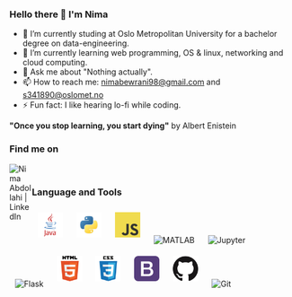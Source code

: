 ### Hello there  👋  I'm Nima
 <!--![](https://visitor-badge.laobi.icu/badge?page_id=NimaAB.NimaAB)-->
<!--[![Github](https://img.shields.io/github/followers/NimaAB?label=Follow&style=social)](https://github.com/NimaAB)-->



- 🔭 I’m currently studing at Oslo Metropolitan University for a bachelor degree on data-engineering.
- 🌱 I’m currently learning web programming, OS & linux, networking and cloud computing. 
- 💬 Ask me about "Nothing actually". 
- 📫 How to reach me: nimabewrani98@gmail.com and s341890@oslomet.no 
- ⚡ Fun fact: I like hearing lo-fi while coding.

**"Once you stop learning, you start dying"** by Albert Enistein

### Find me on
[<img align="left" alt="Nima Abdollahi | LinkedIn" width="40px" src="https://cdn.jsdelivr.net/npm/simple-icons@v3/icons/linkedin.svg" />][linkedin]
<br>

### Language and Tools
<p align="left">
<img src="https://github.com/NimaAB/NimaAB/blob/main/java.png" alt="Java" height="45px" style="margin:10px">
<img src="https://raw.githubusercontent.com/github/explore/80688e429a7d4ef2fca1e82350fe8e3517d3494d/topics/python/python.png" alt="Python" height="45px" style="margin:10px">
<img src="https://raw.githubusercontent.com/github/explore/80688e429a7d4ef2fca1e82350fe8e3517d3494d/topics/javascript/javascript.png" alt="Javascript" height="45px" style="margin:10px">
 <img src="https://upload.wikimedia.org/wikipedia/commons/2/21/Matlab_Logo.png" alt="MATLAB" height="45px" style="margin:10px">
 <img alt="Jupyter" height="45px" src="https://upload.wikimedia.org/wikipedia/commons/thumb/3/38/Jupyter_logo.svg/883px-Jupyter_logo.svg.png" style="margin: 10px;"/>
<img src="https://cdn.jsdelivr.net/npm/simple-icons@v3/icons/flask.svg" alt="Flask" height="45px" style="margin:10px">
 <img src="https://raw.githubusercontent.com/github/explore/80688e429a7d4ef2fca1e82350fe8e3517d3494d/topics/html/html.png" alt="HTML5" height="45px" style="margin:10px">
 <img src="https://raw.githubusercontent.com/github/explore/80688e429a7d4ef2fca1e82350fe8e3517d3494d/topics/css/css.png" alt="CSS3" height="45px" style="margin:10px">
<img src="https://raw.githubusercontent.com/github/explore/80688e429a7d4ef2fca1e82350fe8e3517d3494d/topics/bootstrap/bootstrap.png" alt="Bootstrap" height="45px" style="margin:10px">
 <img src="https://raw.githubusercontent.com/github/explore/78df643247d429f6cc873026c0622819ad797942/topics/github/github.png" alt="Github" height="45px" style="margin:10px">
 <img src="https://camo.githubusercontent.com/fbfcb9e3dc648adc93bef37c718db16c52f617ad055a26de6dc3c21865c3321d/68747470733a2f2f7777772e766563746f726c6f676f2e7a6f6e652f6c6f676f732f6769742d73636d2f6769742d73636d2d69636f6e2e737667" alt="Git" height="45px" style="margin:10px">
</p>

<!--### Stats
![GitHub stats](https://github-readme-stats.vercel.app/api?username=NimaAB&&show_icons=true&title_color=000&icon_color=bb2acf&text_color=000&bg_color=fff)-->

<!--![Top Langs](https://github-readme-stats.vercel.app/api/top-langs/?username=NimaAB&title_color=000&icon_color=bb2acf&text_color=000&bg_color=fff)-->
<!--![lang stats](https://github-readme-stats.vercel.app/api/top-langs/?username=NimaAB&layout=compact&hide=html)-->




<!--Links-->
[linkedin]: https://www.linkedin.com/in/nima-abdollahi-770254193/ 

